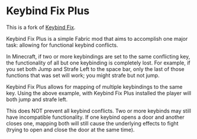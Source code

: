 # Keybind Fix Plus

This is a fork of [Keybind Fix](https://modrinth.com/mod/keybind-fix).

Keybind Fix Plus is a simple Fabric mod that aims to accomplish one major task: allowing for functional keybind conflicts.

In Minecraft, if two or more keybindings are set to the same conflicting key, the functionality of all but one keybinding is completely lost. For example, if you set both Jump and Strafe Left to the space bar, only the last of those functions that was set will work; you might strafe but not jump.

Keybind Fix Plus allows for mapping of multiple keybindings to the same key. Using the above example, with Keybind Fix Plus installed the player will both jump and strafe left.

This does NOT prevent all keybind conflicts. Two or more keybinds may still have incompatible functionality. If one keybind opens a door and another closes one, mapping both will still cause the underlying effects to fight (trying to open and close the door at the same time).